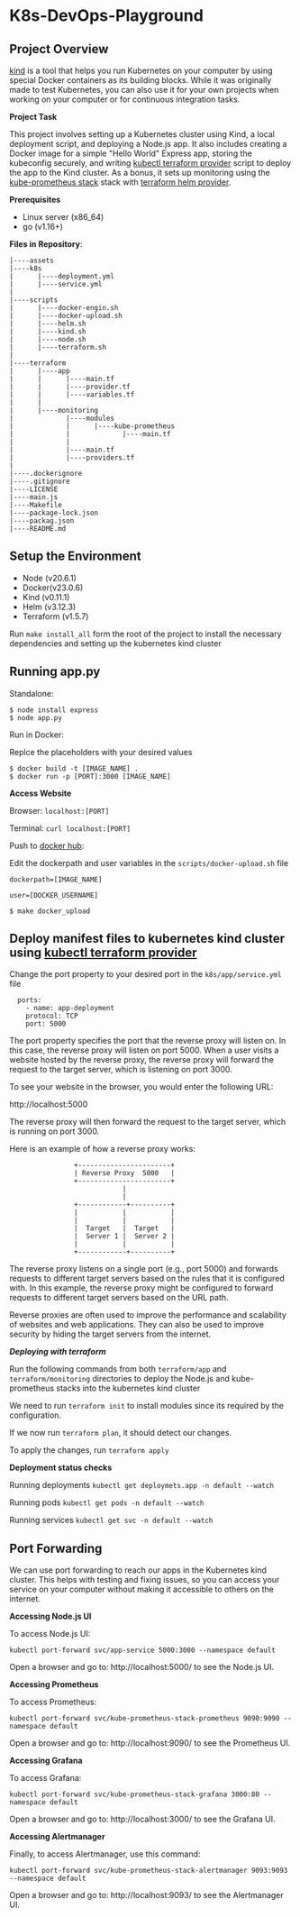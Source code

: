 # K8s-DevOps-Playground

## **Project Overview**

[kind](https://kind.sigs.k8s.io/docs/user/quick-start/) is a tool that helps you run Kubernetes on your computer by using special Docker containers as its building blocks. While it was originally made to test Kubernetes, you can also use it for your own projects when working on your computer or for continuous integration tasks.

**Project Task**

This project involves setting up a Kubernetes cluster using Kind, a local deployment script, and deploying a Node.js app. It also includes creating a Docker image for a simple "Hello World" Express app, storing the kubeconfig securely, and writing [kubectl terraform provider](https://registry.terraform.io/providers/gavinbunney/kubectl/latest/docs) script to deploy the app to the Kind cluster. As a bonus, it sets up monitoring using the [kube-prometheus stack](https://github.com/prometheus-community/helm-charts/blob/main/charts/kube-prometheus-stack/README.md) stack with [terraform helm provider](https://registry.terraform.io/providers/hashicorp/helm/latest/docs).

**Prerequisites**
- Linux server (x86_64)
- go (v1.16+)

**Files in Repository**:

    |----assets
    |----k8s
    |      |----deployment.yml
    |      |----service.yml
    |     
    |----scripts  
    |      |----docker-engin.sh
    |      |----docker-upload.sh
    |      |----helm.sh
    |      |----kind.sh
    |      |----node.sh
    |      |----terraform.sh
    |
    |----terraform
    |      |----app
    |      |      |----main.tf
    |      |      |----provider.tf
    |      |      |----variables.tf
    |      |
    |      |----monitoring
    |             |----modules
    |             |      |----kube-prometheus
    |             |             |----main.tf
    |             |
    |             |----main.tf
    |             |----providers.tf
    |
    |----.dockerignore
    |----.gitignore
    |----LICENSE
    |----main.js
    |----Makefile
    |----package-lock.json
    |----packag.json
    |----README.md

## **Setup the Environment**

- Node (v20.6.1)
- Docker(v23.0.6)
- Kind (v0.11.1)
- Helm (v3.12.3)
- Terraform (v1.5.7)

Run `make install_all` form the root of the project to install the necessary dependencies and setting up the kubernetes kind cluster

## **Running app.py**

Standalone:

    $ node install express
    $ node app.py 

Run in Docker:

Replce the placeholders with your desired values

    $ docker build -t [IMAGE_NAME] .
    $ docker run -p [PORT]:3000 [IMAGE_NAME]


**Access Website**

Browser: `localhost:[PORT]`

Terminal: `curl localhost:[PORT]`


Push to [docker hub](https://hub.docker.com/): 

Edit the dockerpath and user variables in the `scripts/docker-upload.sh` file

`dockerpath=[IMAGE_NAME]`

`user=[DOCKER_USERNAME]`

    $ make docker_upload

## **Deploy manifest files to kubernetes kind cluster using [kubectl terraform provider](https://registry.terraform.io/providers/gavinbunney/kubectl/latest/docs)**

Change the port property to your desired port in the `k8s/app/service.yml` file

      ports: 
        - name: app-deployment
        protocol: TCP
        port: 5000

The port property specifies the port that the reverse proxy will listen on. In this case, the reverse proxy will listen on port 5000. When a user visits a website hosted by the reverse proxy, the reverse proxy will forward the request to the target server, which is listening on port 3000.

To see your website in the browser, you would enter the following URL:

http://localhost:5000

The reverse proxy will then forward the request to the target server, which is running on port 3000.

Here is an example of how a reverse proxy works:

                    +-----------------------+
                    | Reverse Proxy  5000   |
                    +-----------------------+
                                |
                                |
                    +------------+----------+
                    |           |           |
                    |           |           |
                    |  Target   |  Target   |
                    |  Server 1 |  Server 2 |
                    |           |           |
                    +------------+----------+


The reverse proxy listens on a single port (e.g., port 5000) and forwards requests to different target servers based on the rules that it is configured with. In this example, the reverse proxy might be configured to forward requests to different target servers based on the URL path.

Reverse proxies are often used to improve the performance and scalability of websites and web applications. They can also be used to improve security by hiding the target servers from the internet.

***Deploying with terraform***

Run the following commands from both `terraform/app` and `terraform/monitoring` directories to deploy the Node.js and kube-prometheus stacks into the kubernetes kind cluster

We need to run `terraform init` to install modules since its required by the configuration.

If we now run `terraform plan`, it should detect our changes.

To apply the changes, run `terraform apply`

**Deployment status checks**

Running deployments `kubectl get deploymets.app -n default --watch`

Running pods `kubectl get pods -n default --watch`

Running services `kubectl get svc -n default --watch`

## **Port Forwarding**

We can use port forwarding to reach our apps in the Kubernetes kind cluster. This helps with testing and fixing issues, so you can access your service on your computer without making it accessible to others on the internet.

**Accessing Node.js UI**

To access Node.js UI:

    kubectl port-forward svc/app-service 5000:3000 --namespace default

Open a browser and go to: http://localhost:5000/ to see the Node.js UI.

**Accessing Prometheus**

To access Prometheus:

    kubectl port-forward svc/kube-prometheus-stack-prometheus 9090:9090 --namespace default

Open a browser and go to: http://localhost:9090/ to see the Prometheus UI.

**Accessing Grafana**

To access Grafana:

    kubectl port-forward svc/kube-prometheus-stack-grafana 3000:80 --namespace default

Open a browser and go to: http://localhost:3000/ to see the Grafana UI.

**Accessing Alertmanager**

Finally, to access Alertmanager, use this command:

    kubectl port-forward svc/kube-prometheus-stack-alertmanager 9093:9093 --namespace default
Open a browser and go to: http://localhost:9093/ to see the Alertmanager UI.





 


    